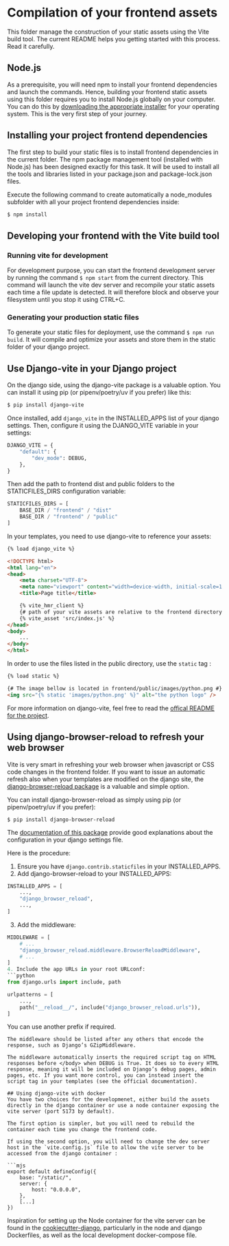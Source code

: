# Compilation of your frontend assets

This folder manage the construction of your static assets using the Vite build tool. The current README helps you getting started with this process. Read it carefully.

## Node.js

As a prerequisite, you will need npm to install your frontend dependencies and launch the commands. Hence, building your frontend static assets using this folder requires you to install Node.js globally on your computer. You can do this by [downloading the appropriate installer](https://nodejs.org/en/download/current) for your operating system. This is the very first step of your journey.

## Installing your project frontend dependencies

The first step to build your static files is to install frontend dependencies in the current folder. The npm package management tool (installed with Node.js) has been designed exactly for this task. It will be used to install all the tools and libraries listed in your package.json and package-lock.json files. 

Execute the following command to create automatically a node_modules subfolder with all your project frontend dependencies inside:

```bash
$ npm install
```

## Developing your frontend with the Vite build tool

### Running vite for development

For development purpose, you can start the frontend development server by running the command `$ npm start` from the current directory. This command will launch the vite dev server and recompile your static assets each time a file update is detected. It will therefore block and observe your filesystem until you stop it using CTRL+C.

### Generating your production static files

To generate your static files for deployment, use the command `$ npm run build`. It will compile and optimize your assets and store them in the static folder of your django project.

## Use Django-vite in your Django project

On the django side, using the django-vite package is a valuable option. You can install it using pip (or pipenv/poetry/uv if you prefer) like this:

```bash
$ pip install django-vite
```

Once installed, add `django_vite` in the INSTALLED_APPS list of your django settings. Then, configure it using the
DJANGO_VITE variable in your settings:

```python
DJANGO_VITE = {
    "default": {
        "dev_mode": DEBUG,
    },
}
```

Then add the path to frontend dist and public folders to the STATICFILES_DIRS configuration variable:

```python
STATICFILES_DIRS = [
    BASE_DIR / "frontend" / "dist"
    BASE_DIR / "frontend" / "public"
]
```

In your templates, you need to use django-vite to reference your assets:

```html
{% load django_vite %}

<!DOCTYPE html>
<html lang="en">
<head>
    <meta charset="UTF-8">
    <meta name="viewport" content="width=device-width, initial-scale=1.0">
    <title>Page title</title>

    {% vite_hmr_client %}
    {# path of your vite assets are relative to the frontend directory #}
    {% vite_asset 'src/index.js' %}
</head>
<body>
    ...
</body>
</html>
```

In order to use the files listed in the public directory, use the `static` tag :

```html
{% load static %}

{# The image bellow is located in frontend/public/images/python.png #}
<img src="{% static 'images/python.png' %}" alt="the python logo" />
```

For more information on django-vite, feel free to read the [offical README for the project](https://github.com/MrBin99/django-vite/blob/3.0.5/README.md).

## Using django-browser-reload to refresh your web browser

Vite is very smart in refreshing your web browser when javascript or CSS code changes in the frontend folder. If you want to issue an automatic refresh also when your templates are modified on the django site, the [django-browser-reload package](https://github.com/adamchainz/django-browser-reload) is a valuable and simple option.

You can install django-browser-reload as simply using pip (or pipenv/poetry/uv if you prefer):

```
$ pip install django-browser-reload
```

The [documentation of this package](https://github.com/adamchainz/django-browser-reload/blob/main/README.rst) provide good explanations about the configuration in your django settings file.

Here is the procedure:

1. Ensure you have `django.contrib.staticfiles` in your INSTALLED_APPS.
2. Add django-browser-reload to your INSTALLED_APPS: 
```python
INSTALLED_APPS = [
    ...,
    "django_browser_reload",
    ...,
]
```
3. Add the middleware:
```python
MIDDLEWARE = [
    # ...
    "django_browser_reload.middleware.BrowserReloadMiddleware",
    # ...
]
4. Include the app URLs in your root URLconf:
```python
from django.urls import include, path

urlpatterns = [
    ...,
    path("__reload__/", include("django_browser_reload.urls")),
]
```
You can use another prefix if required.

```
The middleware should be listed after any others that encode the response, such as Django’s GZipMiddleware.

The middleware automatically inserts the required script tag on HTML responses before </body> when DEBUG is True. It does so to every HTML response, meaning it will be included on Django’s debug pages, admin pages, etc. If you want more control, you can instead insert the script tag in your templates (see the official documentation).

## Using django-vite with docker
You have two choices for the developmenet, either build the assets directly in the django container or use a node container exposing the vite server (port 5173 by default). 

The first option is simpler, but you will need to rebuild the container each time you change the frontend code.

If using the second option, you will need to change the dev server host in the `vite.config.js` file to allow the vite server to be accessed from the django container :

```mjs
export default defineConfig({
    base: "/static/",
    server: {
        host: "0.0.0.0",
    },
    [...]
})
```
Inspiration for setting up the Node container for the vite server can be found in the [cookiecutter-django](https://github.com/cookiecutter/cookiecutter-django), particularly in the node and django Dockerfiles, as well as the local development docker-compose file.
